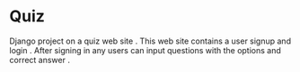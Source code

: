 # Quiz
Django project on a quiz web site . This web site contains a user signup and login . After signing in any users can input questions with the options and correct answer . 

